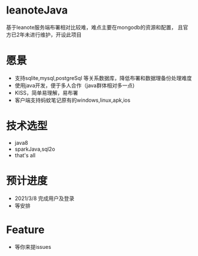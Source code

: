 # leanoteJava
基于leanote服务端布署相对比较难，难点主要在mongodb的资源和配置， 且官方已2年未进行维护，开设此项目

# 愿景
- 支持sqlite,mysql,postgreSql 等关系数据库，降低布署和数据理备份处理难度
- 使用java开发，便于多人合作（java群体相对多一点)
- KISS，简单易理解，易布署
- 客户端支持蚂蚊笔记原有的windows,linux,apk,ios

# 技术选型
- java8
- sparkJava,sql2o
- that's all

# 预计进度
- 2021/3/8 完成用户及登录
- 等安排

# Feature
- 等你来提issues
